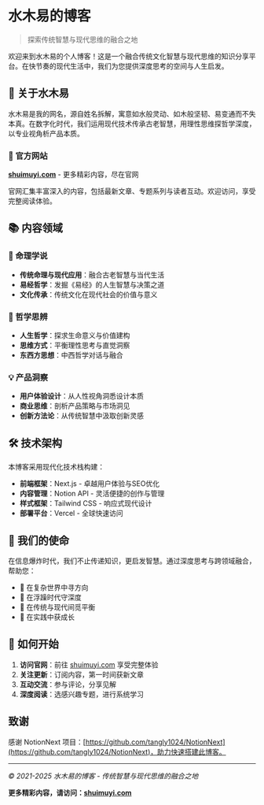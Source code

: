 # 水木易的博客

> 探索传统智慧与现代思维的融合之地

欢迎来到水木易的个人博客！这是一个融合传统文化智慧与现代思维的知识分享平台。在快节奏的现代生活中，我们为您提供深度思考的空间与人生启发。

## 🌟 关于水木易

水木易是我的网名，源自姓名拆解，寓意如水般灵动、如木般坚韧、易变通而不失本真。在数字化时代，我们运用现代技术传承古老智慧，用理性思维探哲学深度，以专业视角析产品本质。

### 📍 官方网站
**[shuimuyi.com](https://shuimuyi.com)** - 更多精彩内容，尽在官网

官网汇集丰富深入的内容，包括最新文章、专题系列与读者互动。欢迎访问，享受完整阅读体验。

## 📚 内容领域

### 🔮 命理学说
- **传统命理与现代应用**：融合古老智慧与当代生活
- **易经哲学**：发掘《易经》的人生智慧与决策之道
- **文化传承**：传统文化在现代社会的价值与意义

### 🤔 哲学思辨
- **人生哲学**：探求生命意义与价值建构
- **思维方式**：平衡理性思考与直觉洞察
- **东西方思想**：中西哲学对话与融合

### 💡 产品洞察
- **用户体验设计**：从人性视角洞悉设计本质
- **商业思维**：剖析产品策略与市场洞见
- **创新方法论**：从传统智慧中汲取创新灵感

## 🛠 技术架构

本博客采用现代化技术栈构建：

- **前端框架**：Next.js - 卓越用户体验与SEO优化
- **内容管理**：Notion API - 灵活便捷的创作与管理
- **样式框架**：Tailwind CSS - 响应式现代设计
- **部署平台**：Vercel - 全球快速访问

## 🎯 我们的使命

在信息爆炸时代，我们不止传递知识，更启发智慧。通过深度思考与跨领域融合，帮助您：

- 🧭 在复杂世界中寻方向
- 💎 在浮躁时代守深度
- 🌱 在传统与现代间觅平衡
- 🚀 在实践中获成长

## 📖 如何开始

1. **访问官网**：前往 [shuimuyi.com](https://shuimuyi.com) 享受完整体验
2. **关注更新**：订阅内容，第一时间获新文章
3. **互动交流**：参与评论，分享见解
4. **深度阅读**：选感兴趣专题，进行系统学习

## 致谢

感谢 NotionNext 项目：[https://github.com/tangly1024/NotionNext](https://github.com/tangly1024/NotionNext)，助力快速搭建此博客。

---

*© 2021-2025 水木易的博客 - 传统智慧与现代思维的融合之地*

**更多精彩内容，请访问：[shuimuyi.com](https://shuimuyi.com)**
